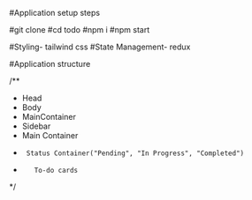 #Application setup steps

#git clone 
#cd todo
#npm i
#npm start

#Styling- tailwind css
#State Management- redux

#Application structure

/**
 * Head
 * Body
 *  MainContainer
 *    Sidebar
 *    Main Container
 *      Status Container("Pending", "In Progress", "Completed")
 *        To-do cards   
 */


 
